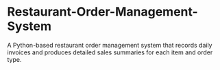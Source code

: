 # Restaurant-Order-Management-System
A Python-based restaurant order management system that records daily invoices and produces detailed sales summaries for each item and order type.
